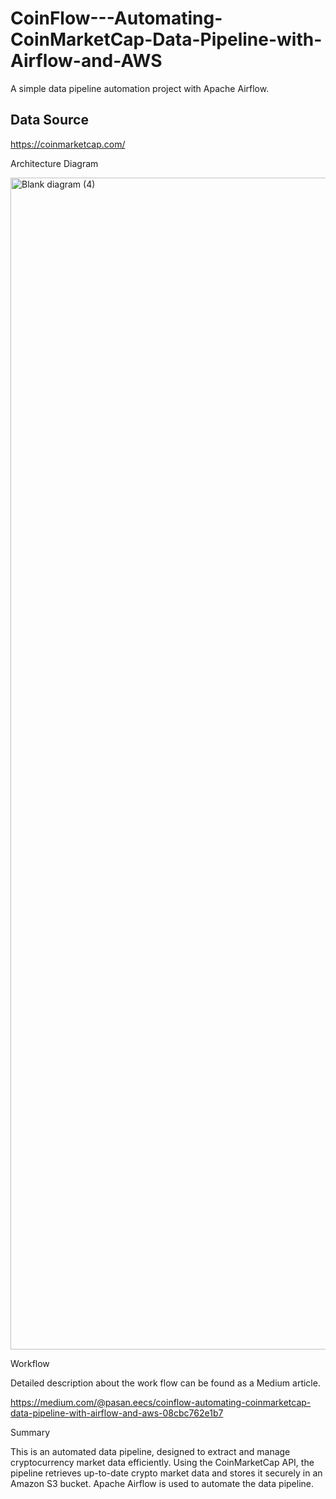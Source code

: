 # CoinFlow---Automating-CoinMarketCap-Data-Pipeline-with-Airflow-and-AWS
A simple data pipeline automation project with Apache Airflow.

## Data Source

https://coinmarketcap.com/

Architecture Diagram

<img width="3675" height="1875" alt="Blank diagram (4)" src="https://github.com/user-attachments/assets/f037f9ca-5bfc-46c6-9ddd-fdb699331d5a" />


Workflow

Detailed description about the work flow can be found as a Medium article.

https://medium.com/@pasan.eecs/coinflow-automating-coinmarketcap-data-pipeline-with-airflow-and-aws-08cbc762e1b7

Summary

This is an automated data pipeline, designed to extract and manage cryptocurrency market data efficiently.
Using the CoinMarketCap API, the pipeline retrieves up-to-date crypto market data and stores it securely in an Amazon S3 bucket.
Apache Airflow is used to automate the data pipeline.


